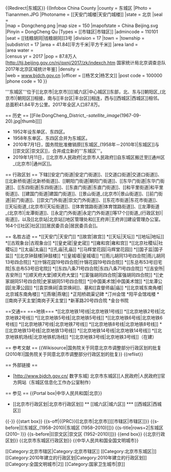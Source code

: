 {{Redirect|东城区}}
{{Infobox China County
|county  = 东城区
|Photo = Tiananmen.JPG
|Photoname = [[天安门城楼|天安门城楼]]
|state = 北京
|seal =  
|map = Dongcheng.png
|map size = 150 
|mapofstate = China Beijing.svg
|Pinyin = DongCheng Qu
|Types = [[市辖区|市辖区]]
|admincode = 110101
|seat = [[钱粮胡同|钱粮胡同]]3号 
|division = 17
|town = 
|township = 
|subdistrict = 17
|area = 41.84[[平方千米|平方千米]]
|area land =  
|area water =  
|census yr = 2017
|pop = 87.8万人<ref>[http://tjj.beijing.gov.cn/nj/qxnj/2017/zk/indexch.htm 国家统计局北京调查总队2017年北京区域统计年鉴] </ref>
|density =  
|web = www.bjdch.gov.cn
|officer = [[杨艺文|杨艺文]]
|post code = 100000 
|phone code = 10
}}

'''东城区'''位于[[北京市|北京市]][[城六区|中心城区]]东部，北、东与[[朝阳区_(北京市)|朝阳区]]相接，南与[[丰台区|丰台区]]相连，西与[[西城区|西城区]]相邻。总面积41.84平方公里。2017年全区人口87.8万。

== 历史 ==
[[File:DongCheng_District_-_satellite_image_(1967-09-20).jpg|thumb]]]]

* 1952年设东单区、东四区。
* 1958年东单区、东四区合并为东城区。
* 2010年7月1日，国务院批准撤销原[[东城区_(1958年－2010年)|东城区]]与[[崇文区|崇文区]]，合并成立新的'''东城区'''。
* 2019年1月11日，[[北京市人民政府|北京市人民政府]]自东城区搬迁至[[通州区_(北京市)|通州区]]。

== 行政区划 ==
下辖[[安定门街道|安定门街道]]、[[交道口街道|交道口街道]]、[[北新桥街道|北新桥街道]]、[[朝阳门街道|朝阳门街道]]、[[东华门街道|东华门街道]]、[[东四街道|东四街道]]、[[东直门街道|东直门街道]]、[[和平里街道|和平里街道]]、[[建国门街道|建国门街道]]、[[景山街道_(北京市)|景山街道]]、[[前门街道|前门街道]]、[[崇文门外街道|崇文门外街道]]、[[东花市街道|东花市街道]]、[[天坛街道_(北京市)|天坛街道]]、[[体育馆路街道|体育馆路街道]]、[[龙潭街道_(北京市)|龙潭街道]]、[[永定门外街道|永定门外街道]]等17个[[街道_(行政区划)|街道]]，以及[[北京站|北京站]]地区管理处和[[王府井|王府井]]建设管理办公室。164个[[社区|社区]][[居民委员会|居民委员会]]。

== 名胜古迹 ==
*[[天安门|天安门]]
*[[故宫|故宫]]
*[[天坛|天坛]]
*[[地坛|地坛]]
*[[古观象台|古观象台]]
*[[皇史宬|皇史宬]]
*[[雍和宫|雍和宫]]
*[[北京社稷坛|社稷坛]]
*[[太庙|太庙]]
*[[孔庙|孔庙]]
*[[马辉堂花园|马辉堂花园]]
*[[国子监|国子监]]
*[[北京钟鼓楼|钟鼓楼]]
*[[皇城墙|皇城墙]]
*[[雨儿胡同13号四合院|雨儿胡同13号四合院]]
*[[什锦花园19号四合院|什锦花园19号四合院]]
*[[东总布53号旧宅院|东总布53号旧宅院]]
*[[东四八条71号四合院|东四八条71号四合院]]
*[[吉安所|吉安所]]
*[[顺天府大堂|顺天府大堂]]
*[[富强胡同四合院|富强胡同四合院]]
*[[史家胡同51号四合院|史家胡同51号四合院]]
*[[中国美术馆|中国美术馆]]
*[[龙潭公园|龙潭公园]]
*[[袁崇焕祠|袁崇焕祠]]、墓和[[袁督师庙|庙]]
*[[北京城东南角楼|北京城东南角楼]]
*[[燕墩|燕墩]]
*正阳桥疏渠记碑
*汀州会馆
*阳平会馆戏楼
*[[南岗子天主堂|南岗子天主堂]]
*新革路20号四合院
*金台书院

==交通==
===地铁===
*[[北京地铁1号线|北京地铁1号线]]
*[[北京地铁2号线|北京地铁2号线]]
*[[北京地铁5号线|北京地铁5号线]]
*[[北京地铁6号线|北京地铁6号线]]
*[[北京地铁7号线|北京地铁7号线]]
*[[北京地铁8号线|北京地铁8号线]]
*[[北京地铁13号线|北京地铁13号线]]
*[[北京地铁14号线|北京地铁14号线]]
*[[北京地铁机场线|北京地铁机场线]]
*[[北京地铁3号线|北京地铁3号线]]（在建）

== 参考文献 ==
{{Wikisource|国务院关于同意北京市调整部分行政区划的批复 (2010年)|国务院关于同意北京市调整部分行政区划的批复}}
{{reflist}}

== 外部链接 ==
* [http://www.bjdch.gov.cn/ 数字东城] 北京市东城区[[人民政府|人民政府]]官方网站（东城区信息化工作办公室制作）

== 参见 ==
{{Portal box|中华人民共和国|北京}}
* [[北京市行政区划|北京市行政区划]]
** [[城六区|城六区]]
*** [[西城区|西城区]]

{{-}}
{{start box}}
{{s-off|{{PRC}}[[北京市|北京市]][[市辖区|市辖区]]}}
{{s-before|[[东城区_(1958–2010)|东城区 (1958–2010)]]}}
{{s-title|rows=2|东城区 (2010– )}}
{{s-before|[[崇文区|崇文区 (1952–2010)]]}}
{{end box}}
{{北京行政区划}}
{{北京市东城区行政区划}}
{{中华人民共和国全国文明城市}}

[[Category:北京市辖区|Category:北京市辖区]]
[[Category:北京市东城区|]]
[[Category:2010年建立的行政区划|Category:2010年建立的行政区划]]
[[Category:全国文明城市|2]]
[[Category:国家卫生城市|京]]